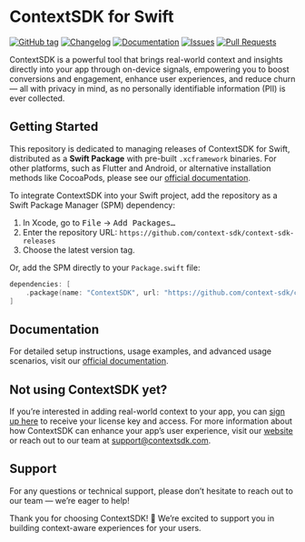 # ContextSDK for Swift

[![GitHub tag](https://img.shields.io/github/v/tag/context-sdk/context-sdk-releases?label=latest%20release)](https://github.com/context-sdk/context-sdk-releases/tags)
[![Changelog](https://img.shields.io/badge/changelog-latest-blue)](https://docs.decision.contextsdk.com/changelog/)
[![Documentation](https://img.shields.io/badge/documentation-latest-blue)](https://docs.decision.contextsdk.com/)
[![Issues](https://img.shields.io/github/issues/context-sdk/context-sdk-releases)](https://github.com/context-sdk/context-sdk-releases/issues)
[![Pull Requests](https://img.shields.io/github/issues-pr/context-sdk/context-sdk-releases)](https://github.com/context-sdk/context-sdk-releases/pulls)

ContextSDK is a powerful tool that brings real-world context and insights directly into your app through on-device signals, empowering you to boost conversions and engagement, enhance user experiences, and reduce churn — all with privacy in mind, as no personally identifiable information (PII) is ever collected.

## Getting Started

This repository is dedicated to managing releases of ContextSDK for Swift, distributed as a **Swift Package** with pre-built `.xcframework` binaries. For other platforms, such as Flutter and Android, or alternative installation methods like CocoaPods, please see our [official documentation](https://docs.contextsdk.com/).

To integrate ContextSDK into your Swift project, add the repository as a Swift Package Manager (SPM) dependency:

1. In Xcode, go to <kbd>File</kbd> → <kbd>Add Packages…</kbd>
2. Enter the repository URL: `https://github.com/context-sdk/context-sdk-releases`
3. Choose the latest version tag.

Or, add the SPM directly to your `Package.swift` file:

```swift
dependencies: [
    .package(name: "ContextSDK", url: "https://github.com/context-sdk/context-sdk-releases", .upToNextMajor(from: "5.8.0")),
]
```

## Documentation

For detailed setup instructions, usage examples, and advanced usage scenarios, visit our [official documentation](https://docs.contextsdk.com/).

## Not using ContextSDK yet?

If you’re interested in adding real-world context to your app, you can [sign up here](https://dashboard.contextsdk.com/register) to receive your license key and access. For more information about how ContextSDK can enhance your app’s user experience, visit our [website](https://contextsdk.com) or reach out to our team at support@contextsdk.com.

## Support

For any questions or technical support, please don’t hesitate to reach out to our team — we’re eager to help!

Thank you for choosing ContextSDK! 🚀 We’re excited to support you in building context-aware experiences for your users.
